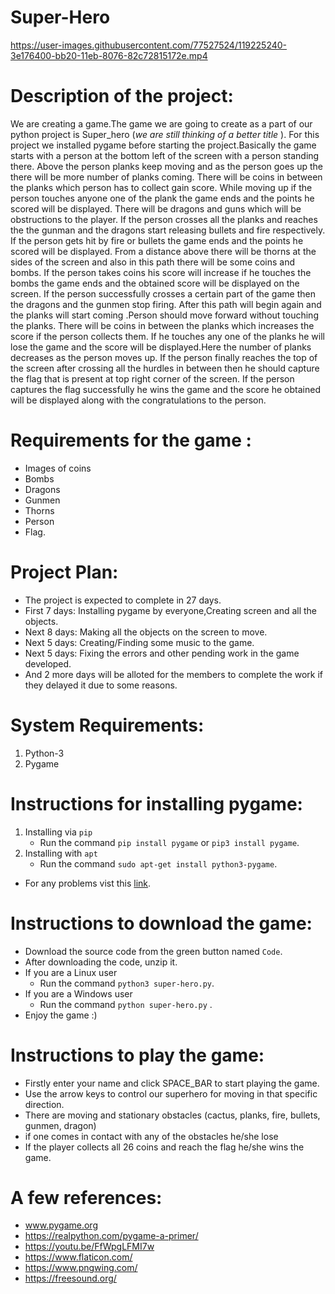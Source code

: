 
# Super-Hero


https://user-images.githubusercontent.com/77527524/119225240-3e176400-bb20-11eb-8076-82c72815172e.mp4

# Description of the project:

We are creating a game.The game we are going to create as a part of our python project is Super_hero (*we are still thinking of a better title* ). For this project we installed pygame before starting the project.Basically the game starts with a person at the bottom left of the screen with a person standing there. Above the person planks keep moving and as the person goes up the there will be more number of planks coming. There will be coins in between the planks which person has to collect gain score. While moving up if the person touches anyone one of the plank the game ends and the points he scored will be displayed. There will be dragons and guns which will be obstructions to the player. If the person crosses all the planks and reaches the  the gunman and the dragons start releasing bullets and fire respectively. If the person gets hit by fire or bullets the game ends and the points he scored will be displayed. From a distance above there will be thorns at the sides of the screen and also in this path there will be some coins and bombs. If the person takes coins his score will increase if he touches the bombs the game ends and the obtained score will be displayed on the screen. If the person successfully crosses a certain part of the game then the dragons and the gunmen stop firing. After this path will begin again and the planks will start coming .Person should move forward without touching the planks. There will be coins in between the planks which increases the score if the person collects them. If he touches any one of the planks he will lose the game and the score will be displayed.Here the number of planks decreases as the person moves up. If the person finally reaches the top of the screen after crossing all the hurdles in between then he should capture the flag that is present at top right corner of the screen. If the person captures the flag successfully he wins the game and the score he obtained will be displayed along with the congratulations to the person. 
  
  
 # Requirements for the game : 
  - Images of coins
  - Bombs
  - Dragons 
  - Gunmen
  - Thorns
  - Person 
  - Flag.
  
  
 # Project Plan: 
  - The project is expected to complete in 27 days.
  -  First 7 days: Installing pygame by everyone,Creating screen and all the objects.
  -  Next 8 days: Making all the objects on the screen to move.
  -  Next 5 days: Creating/Finding some music to the game.
  -  Next 5 days: Fixing the errors and other pending work in the game developed.
  -  And 2 more days will be alloted for the members to complete the work if they delayed it due to some reasons.

 # System Requirements:
  1. Python-3 
  2. Pygame

 # Instructions for installing pygame:
 1. Installing via `pip`
    - Run the command `pip install pygame` or `pip3 install pygame`.
 2. Installing with `apt`
    - Run the command `sudo apt-get install python3-pygame`.
 - For any problems vist this [link](https://www.pygame.org/wiki/GettingStarted).

 # Instructions to download the game:
 - Download the source code from the green button named `Code`.
 - After downloading the code, unzip it.
 - If you are a Linux user
   - Run the command `python3 super-hero.py`.
 - If you are a Windows user
   - Run the command `python super-hero.py` .
 - Enjoy the game :) 
                

# Instructions to play the game:
- Firstly enter your name and click SPACE_BAR to start playing the game.
- Use the arrow keys to control our superhero for moving in that specific direction.
- There are moving and stationary obstacles (cactus, planks, fire, bullets, gunmen, dragon)
- if one comes in contact with any of the obstacles he/she lose
- If the player collects all 26 coins and reach the flag he/she wins the game.

# A few references:
-  www.pygame.org
- https://realpython.com/pygame-a-primer/
- https://youtu.be/FfWpgLFMI7w
- https://www.flaticon.com/
- https://www.pngwing.com/
- https://freesound.org/

                
 
